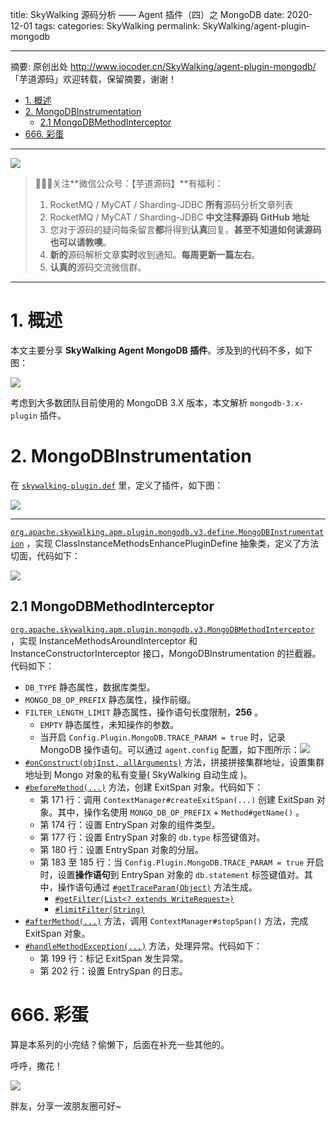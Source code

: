title: SkyWalking 源码分析 —— Agent 插件（四）之 MongoDB
date: 2020-12-01
tags:
categories: SkyWalking
permalink: SkyWalking/agent-plugin-mongodb

-------

摘要: 原创出处 http://www.iocoder.cn/SkyWalking/agent-plugin-mongodb/ 「芋道源码」欢迎转载，保留摘要，谢谢！

- [1. 概述](http://www.iocoder.cn/SkyWalking/agent-plugin-mongodb/)
- [2. MongoDBInstrumentation](http://www.iocoder.cn/SkyWalking/agent-plugin-mongodb/)
  - [2.1 MongoDBMethodInterceptor](http://www.iocoder.cn/SkyWalking/agent-plugin-mongodb/)
- [666. 彩蛋](http://www.iocoder.cn/SkyWalking/agent-plugin-mongodb/)

-------

![](http://www.iocoder.cn/images/common/wechat_mp_2017_07_31.jpg)

> 🙂🙂🙂关注**微信公众号：【芋道源码】**有福利：  
> 1. RocketMQ / MyCAT / Sharding-JDBC **所有**源码分析文章列表  
> 2. RocketMQ / MyCAT / Sharding-JDBC **中文注释源码 GitHub 地址**  
> 3. 您对于源码的疑问每条留言**都**将得到**认真**回复。**甚至不知道如何读源码也可以请教噢**。  
> 4. **新的**源码解析文章**实时**收到通知。**每周更新一篇左右**。  
> 5. **认真的**源码交流微信群。

-------

# 1. 概述

本文主要分享 **SkyWalking Agent MongoDB 插件**。涉及到的代码不多，如下图：

![](http://www.iocoder.cn/images/SkyWalking/2020_12_01/02.png)

考虑到大多数团队目前使用的 MongoDB 3.X 版本，本文解析 `mongodb-3.x-plugin` 插件。

# 2. MongoDBInstrumentation

在 [`skywalking-plugin.def`](https://github.com/apache/incubator-skywalking/blob/ea37839950c58b77114fbfebffc13f051e1caeb7/apm-sniffer/apm-sdk-plugin/mongodb-3.x-plugin/src/main/resources/skywalking-plugin.def) 里，定义了插件，如下图：

![](http://www.iocoder.cn/images/SkyWalking/2020_12_01/03.png)

-------

[`org.apache.skywalking.apm.plugin.mongodb.v3.define.MongoDBInstrumentation`](https://github.com/apache/incubator-skywalking/blob/ea37839950c58b77114fbfebffc13f051e1caeb7/apm-sniffer/apm-sdk-plugin/mongodb-3.x-plugin/src/main/java/org/apache/skywalking/apm/plugin/mongodb/v3/define/MongoDBInstrumentation.java) ，实现 ClassInstanceMethodsEnhancePluginDefine 抽象类，定义了方法切面，代码如下：

![](http://www.iocoder.cn/images/SkyWalking/2020_12_01/01.png)

## 2.1 MongoDBMethodInterceptor

[`org.apache.skywalking.apm.plugin.mongodb.v3.MongoDBMethodInterceptor`](https://github.com/YunaiV/skywalking/blob/0128349b40592b8ae329443c52f43577cc9fa16b/apm-sniffer/apm-sdk-plugin/dubbo-plugin/src/main/java/org/skywalking/apm/plugin/dubbo/DubboInterceptor.java) ，实现 InstanceMethodsAroundInterceptor 和 InstanceConstructorInterceptor 接口，MongoDBInstrumentation 的拦截器。代码如下：

* `DB_TYPE` 静态属性，数据库类型。
* `MONGO_DB_OP_PREFIX` 静态属性，操作前缀。
* `FILTER_LENGTH_LIMIT` 静态属性，操作语句长度限制，**256** 。
    * `EMPTY` 静态属性，未知操作的参数。
    * 当开启 `Config.Plugin.MongoDB.TRACE_PARAM = true` 时，记录 MongoDB 操作语句。可以通过 `agent.config` 配置，如下图所示：![](http://www.iocoder.cn/images/SkyWalking/2020_12_01/04.png)
* [`#onConstruct(objInst, allArguments)`](https://github.com/YunaiV/skywalking/blob/2f629ab1c9b96a77ecf6cca1e1dc20def0d20f1f/apm-sniffer/apm-sdk-plugin/mongodb-3.x-plugin/src/main/java/org/skywalking/apm/plugin/mongodb/v3/MongoDBMethodInterceptor.java#L206) 方法，拼接拼接集群地址，设置集群地址到 Mongo 对象的私有变量( SkyWalking 自动生成 )。
* [`#beforeMethod(...)`](https://github.com/YunaiV/skywalking/blob/2f629ab1c9b96a77ecf6cca1e1dc20def0d20f1f/apm-sniffer/apm-sdk-plugin/mongodb-3.x-plugin/src/main/java/org/skywalking/apm/plugin/mongodb/v3/MongoDBMethodInterceptor.java#L163) 方法，创建 ExitSpan 对象。代码如下：
    * 第 171 行：调用 `ContextManager#createExitSpan(...)` 创建 ExitSpan 对象。其中，操作名使用 `MONGO_DB_OP_PREFIX` + `Method#getName()` 。
    * 第 174 行：设置 EntrySpan 对象的组件类型。
    * 第 177 行：设置 EntrySpan 对象的 `db.type` 标签键值对。
    * 第 180 行：设置 EntrySpan 对象的分层。
    * 第 183 至 185 行：当 `Config.Plugin.MongoDB.TRACE_PARAM = true` 开启时，设置**操作语句**到 EntrySpan 对象的 `db.statement` 标签键值对。其中，操作语句通过 [`#getTraceParam(Object)`](https://github.com/YunaiV/skywalking/blob/2f629ab1c9b96a77ecf6cca1e1dc20def0d20f1f/apm-sniffer/apm-sdk-plugin/mongodb-3.x-plugin/src/main/java/org/skywalking/apm/plugin/mongodb/v3/MongoDBMethodInterceptor.java#L79) 方法生成。
        * [`#getFilter(List<? extends WriteRequest>)`](https://github.com/YunaiV/skywalking/blob/2f629ab1c9b96a77ecf6cca1e1dc20def0d20f1f/apm-sniffer/apm-sdk-plugin/mongodb-3.x-plugin/src/main/java/org/skywalking/apm/plugin/mongodb/v3/MongoDBMethodInterceptor.java#L136)
        * [`#limitFilter(String)`](https://github.com/YunaiV/skywalking/blob/2f629ab1c9b96a77ecf6cca1e1dc20def0d20f1f/apm-sniffer/apm-sdk-plugin/mongodb-3.x-plugin/src/main/java/org/skywalking/apm/plugin/mongodb/v3/MongoDBMethodInterceptor.java#L154)
* [`#afterMethod(...)`](https://github.com/YunaiV/skywalking/blob/2f629ab1c9b96a77ecf6cca1e1dc20def0d20f1f/apm-sniffer/apm-sdk-plugin/mongodb-3.x-plugin/src/main/java/org/skywalking/apm/plugin/mongodb/v3/MongoDBMethodInterceptor.java#L188) 方法，调用 `ContextManager#stopSpan()` 方法，完成 ExitSpan 对象。
* [`#handleMethodException(...)`](https://github.com/YunaiV/skywalking/blob/2f629ab1c9b96a77ecf6cca1e1dc20def0d20f1f/apm-sniffer/apm-sdk-plugin/mongodb-3.x-plugin/src/main/java/org/skywalking/apm/plugin/mongodb/v3/MongoDBMethodInterceptor.java#L195) 方法，处理异常。代码如下：
    * 第 199 行：标记 ExitSpan 发生异常。
    * 第 202 行：设置 EntrySpan 的日志。

# 666. 彩蛋

算是本系列的小完结？偷懒下，后面在补充一些其他的。

呼呼，撒花！

![](http://www.iocoder.cn/images/SkyWalking/2020_12_01/05.png)

胖友，分享一波朋友圈可好~


